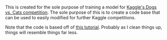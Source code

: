 This is created for the sole purpose of training a model for [Kaggle's Dogs vs. Cats competition](https://www.kaggle.com/c/dogs-vs-cats). The sole purpose of this is to create a code base that can be used to easily modified for further Kaggle competitions.

Note that the code is based off of [this tutorial](https://pytorch.org/tutorials/beginner/transfer_learning_tutorial.html). Probably as I clean things up, things will resemble things far less.